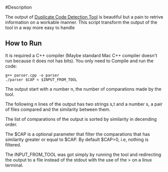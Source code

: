 #Description

The output of [Duplicate Code Detection Tool](https://github.com/platisd/duplicate-code-detection-tool) is beautiful but a pain to retrive information on a workable manner. This script transform the output of the tool in a way more easy to handle

## How to Run

It is required a C++ compiler (Maybe standard Mac C++ compiler doesn't run because it does not has bits). You only need to Compile and run the code:

```
g++ parser.cpp -o parser
./parser $CAP < $INPUT_FROM_TOOL
```


The output start with a number n, the number of comparations made by the tool.

The following n lines of the output has two strings s,t and a number s, a pair of files compared and  the similarity between them. 

The list of comparations of the output is sorted by similarity in decending order.

The $CAP is a optional parameter that filter the comparations that has similarity greater or equal to $CAP. By default $CAP=0, i.e, nothing is filtered.

The INPUT_FROM_TOOL was got simply by running the tool and redirecting the output to a file instead of the stdout with the use of the > on a linux terminal.
